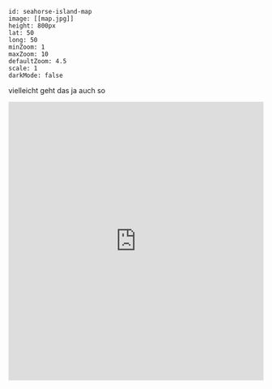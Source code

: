 ```leaflet
id: seahorse-island-map
image: [[map.jpg]] 
height: 800px 
lat: 50 
long: 50 
minZoom: 1 
maxZoom: 10 
defaultZoom: 4.5
scale: 1 
darkMode: false 
```



vielleicht geht das ja auch so 

<iframe
  src="https://simonhebich.github.io/dnd-maps/"
  style="border: none; width: 100%; height: 550px;"
></iframe>

